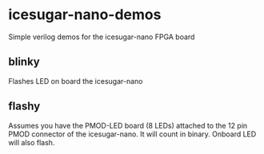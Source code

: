 # icesugar-nano-demos
Simple verilog demos for the icesugar-nano FPGA board

## blinky
Flashes LED on board the icesugar-nano

## flashy
Assumes you have the PMOD-LED board (8 LEDs) attached to the 12 pin PMOD connector of the icesugar-nano. It will count in binary. Onboard LED will also flash.

